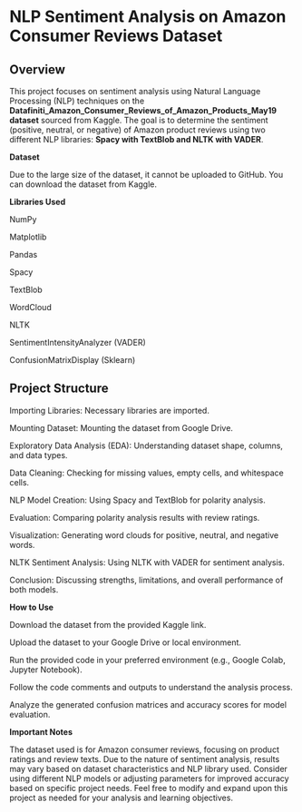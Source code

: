 # NLP Sentiment Analysis on Amazon Consumer Reviews Dataset

## Overview

This project focuses on sentiment analysis using Natural Language Processing (NLP) techniques on the **Datafiniti_Amazon_Consumer_Reviews_of_Amazon_Products_May19 dataset** sourced from Kaggle. The goal is to determine the sentiment (positive, neutral, or negative) of Amazon product reviews using two different NLP libraries: **Spacy with TextBlob and NLTK with VADER**.


**Dataset**

Due to the large size of the dataset, it cannot be uploaded to GitHub. You can download the dataset from Kaggle.

**Libraries Used**

NumPy

Matplotlib

Pandas

Spacy

TextBlob

WordCloud

NLTK

SentimentIntensityAnalyzer (VADER)

ConfusionMatrixDisplay (Sklearn)


## Project Structure

Importing Libraries: Necessary libraries are imported.

Mounting Dataset: Mounting the dataset from Google Drive.

Exploratory Data Analysis (EDA): Understanding dataset shape, columns, and data types.

Data Cleaning: Checking for missing values, empty cells, and whitespace cells.

NLP Model Creation: Using Spacy and TextBlob for polarity analysis.

Evaluation: Comparing polarity analysis results with review ratings.

Visualization: Generating word clouds for positive, neutral, and negative words.

NLTK Sentiment Analysis: Using NLTK with VADER for sentiment analysis.

Conclusion: Discussing strengths, limitations, and overall performance of both models.

**How to Use**

Download the dataset from the provided Kaggle link.

Upload the dataset to your Google Drive or local environment.

Run the provided code in your preferred environment (e.g., Google Colab, Jupyter Notebook).

Follow the code comments and outputs to understand the analysis process.

Analyze the generated confusion matrices and accuracy scores for model evaluation.

**Important Notes**

The dataset used is for Amazon consumer reviews, focusing on product ratings and review texts.
Due to the nature of sentiment analysis, results may vary based on dataset characteristics and NLP library used.
Consider using different NLP models or adjusting parameters for improved accuracy based on specific project needs.
Feel free to modify and expand upon this project as needed for your analysis and learning objectives.
